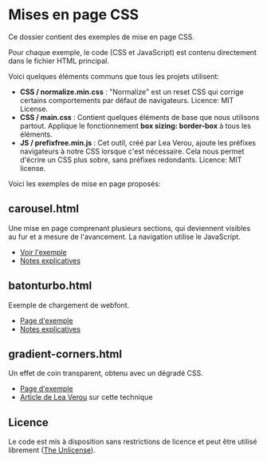 # Mises en page CSS

Ce dossier contient des exemples de mise en page CSS.

Pour chaque exemple, le code (CSS et JavaScript) est contenu directement dans le fichier HTML principal.

Voici quelques éléments communs que tous les projets utilisent:

- **CSS / normalize.min.css** : "Normalize" est un reset CSS qui corrige certains comportements par défaut de navigateurs. Licence: MIT License.
- **CSS / main.css** : Contient quelques éléments de base que nous utilisons partout. Applique le fonctionnement **box sizing: border-box** à tous les éléments.
- **JS / prefixfree.min.js** : Cet outil, créé par Lea Verou, ajoute les préfixes navigateurs à notre CSS lorsque c'est nécessaire. Cela nous permet d'écrire un CSS plus sobre, sans préfixes redondants. Licence: MIT license.

Voici les exemples de mise en page proposés:

## carousel.html

Une mise en page comprenant plusieurs sections, qui deviennent visibles au fur et a mesure de l'avancement. La navigation utilise le JavaScript.

* [Voir l'exemple](carousel.html)
* [Notes explicatives](notes/carousel.md)

## batonturbo.html

Exemple de chargement de webfont.

* [Page d'exemple](batonturbo.html)
* [Notes explicatives](notes/batonturbo.md)

## gradient-corners.html

Un effet de coin transparent, obtenu avec un dégradé CSS.

* [Page d'exemple](gradient-corners.html)
* [Article de Lea Verou](http://lea.verou.me/2011/03/beveled-corners-negative-border-radius-with-css3-gradients/) sur cette technique

## Licence 

Le code est mis à disposition sans restrictions de licence et peut être utilisé librement ([The Unlicense](http://unlicense.org/)).